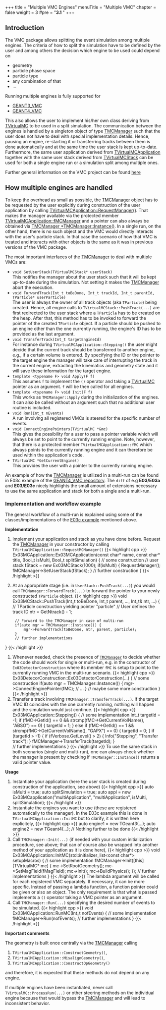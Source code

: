 +++
title = "Multiple VMC Engines"
menuTitle = "Multiple VMC"
chapter = false
weight = 3
#pre = "<b>3.1 </b>"
+++

## Introduction
The VMC package allows splitting the event simulation among multiple engines. The criteria of how to split the simulation have to be defined by the user and among others the decision which engine to be used could depend on

* geometry
* particle phase space
* particle type
* any combination of that
* ...

Running multiple engines is fully supported for

* [GEANT3_VMC](https://github.com/vmc-project/geant3)
* [GEANT4_VMC](https://github.com/vmc-project/geant4_vmc)

This also allows the user to implement his/her own class deriving from [TVirtualMC](https://github.com/vmc-project/vmc/blob/master/source/include/TVirtualMC.h) to be used in a split simulation. The communication between the engines is handled by a singleton object of type [TMCManager](https://github.com/vmc-project/vmc/blob/master/source/include/TVirtualMC.h) such that the user does not have to deal with special implementation details. Hence, pausing an engine, re-starting it or transferring tracks between them is done automatically and at the same time the user stack is kept up-to-date. Furthermore, the same user application derived from [TVirtualMCApplication](https://github.com/vmc-project/vmc/blob/master/source/include/TVirtualMC.h) together with the same user stack derived from [TVirtualMCStack](https://github.com/vmc-project/vmc/blob/master/source/include/TVirtualMC.h) can be used for both a single engine run or a simulation split among multiple ones.

Further general information on the VMC project can be found [here](https://root.cern.ch/vmc)

## How multiple engines are handled
To keep the overhead as small as possible, the [TMCManager](https://github.com/vmc-project/vmc/blob/master/source/include/TMCManager.h) object has to be requested by the user explicitly during construction of the user application by calling [TVirtualMCApplication::RequestManager()](https://github.com/vmc-project/vmc/blob/master/source/include/TVirtualMCApplication.h#L55). That makes the manager available via the protected member [TVirtualMCApplication::fMCManager](https://github.com/vmc-project/vmc/blob/master/source/include/TVirtualMCApplication.h#L155) and a pointer can also always be obtained via [TMCManager \*TMCManager::Instance()](https://github.com/vmc-project/vmc/blob/master/source/include/TMCManager.h#L55). In a single run, on the other hand, there is no such object and the VMC would directly interacts with the user's particle stack. In that case the scenario of how that VMC is treated and interacts with other objects is the same as it was in previous versions of the VMC package.

The most important interfaces of the [TMCManager](https://github.com/vmc-project/vmc/blob/master/source/include/TMCManager.h) to deal with multiple VMCs are:

* `void SetUserStack(TVirtualMCStack* userStack)`  
This notifies the manager about the user stack such that it will be kept up-to-date during the simulation. Not setting it makes the [TMCManager](https://github.com/vmc-project/vmc/blob/master/source/include/TMCManager.h) abort the execution.
* `void ForwardTrack(Int_t toBeDone, Int_t trackId, Int_t parentId, TParticle* userParticle)`  
The user is always the owner of all track objects (aka `TParticle`) being created. Hence, all engine calls to `TVirtualMCStack::PushTrack(...)` are first redirected to the user stack where a `TParticle` has to be created on the heap. After that, this method has to be invoked to forward the pointer of the created `TParticle` object. If a particle should be pushed to an engine other than the one currently running, the engine's ID has to be provided as the last argument.
* `void TransferTrack(Int_t targetEngineId)`  
For instance during `TVirtualMCApplication::Stepping()` the user might decide that the current track should be transferred to another engine, e.g., if a certain volume is entered. By specifying the ID or the pointer to the target engine the manager will take care of interrupting the track in the current engine, extracting the kinematics and geometry state and it will save these information for the target engine.
* `template <typename F> void Apply(F f)`  
This assumes `f` to implement the `()` operator and taking a [TVirtualMC](https://github.com/vmc-project/vmc/blob/master/source/include/TVirtualMC.h) pointer as an argument. `f` will be then called for all engines.
* `template <typename F> void Init(F f)`  
This works as `TMCManager::Apply` during the initialization of the engines. It can also be called without an argument such that no additional user routine is included.
* `void Run(Int_t nEvents)`  
A run involving all registered VMCs is steered for the specific number of events.
* `void ConnectEnginePointers(TVirtualMC *&mc)`  
This gives the possibility for a user to pass a pointer variable which will always be set to point to the currently running engine. Note, however, that there is a protected member `TVirtualMCApplication::fMC` which always points to the currently running engine and it can therefore be used within the application's code.
* `TVirtualMC *GetCurrentEngine()`  
This provides the user with a pointer to the currently running engine.

An example of how the [TMCManager](https://github.com/vmc-project/vmc/blob/master/source/include/TMCManager.h) is utilized in a multi-run can be found in E03c example of the [GEANT4_VMC repository](https://github.com/vmc-project/geant4_vmc/examples/E03/E03c). The `diff` of e.g **E03/E03a** and **E03/E03c** nicely highlights the small amount of extensions necessary to use the same application and stack for both a single and a multi-run.

### Implementation and workflow example
The general workflow of a multi-run is explained using some of the classes/implementations of the [E03c example](https://github.com/vmc-project/geant4_vmc/examples/E03/E03c) mentioned above.

**Implementation**

1. Implement your application and stack as you have done before. Request the [TMCManager](https://github.com/vmc-project/vmc/blob/master/source/include/TMCManager.h) in your constructor by calling `TVirtualMCApplication::RequestMCManager()`
{{< highlight cpp >}}
Ex03MCApplication::Ex03MCApplication(const char* name, const char* title, Bool_t isMulti, Bool_t splitSimulation)
{
        // some construction
        // user stack
        fStack = new Ex03MCStack(1000);
        if(isMulti) {
            RequestManager();
            fMCManager->SetUserStack(fStack);
        }
        // further construction
}
{{< /highlight >}}
1. At an appropriate stage (i.e. in `UserStack::PushTrack(...)`) you would call `TMCManager::ForwardTrack(...)` to forward the pointer to your newly constructed `TParticle` object.
{{< highlight cpp >}}
void Ex03MCStack::PushTrack(Int_t toBeDone, Int_t parent, ..., Int_t& ntr, ...)
{
        // TParticle construction yielding pointer "particle"
        // User defines the track ID
        ntr = GetNtrack() - 1;

        // Forward to the TMCManager in case of multi-run
        if(auto mgr = TMCManager::Instance()) {
            mgr->ForwardTrack(toBeDone, ntr, parent, particle);
        }
        // further implementations
}
{{< /highlight >}}
1. Whenever needed, check the presence of [`TMCManager`](https://github.com/vmc-project/vmc/blob/master/source/include/TMCManager.h) to decide whether the code should work for single or multi-run, e.g. in the constructor of `Ex03DetectorConstruction` where its member `fMC` is setup to point to the currently running VMC in the multi-run scenario.
{{< highlight cpp >}}
Ex03DetecorConstruction::Ex03DetectorConstruction(...)
{
        // some construction
        if(auto mgr = TMCManager::Instance()) {
            mgr->ConnectEnginePointer(fMC);
        // ...
        }
        // maybe some more construction
}
{{< /highlight >}}
1. Transfer a track involving `TMCManager::TransferTrack(...)`. If the target VMC ID coincides with the one currently running, nothing will happen and the simulation would just continue.
{{< highlight cpp >}}
Ex03MCApplication::Stepping()
{
        // some implementation
        Int_t targetId = -1;
        if (fMC->GetId() == 0 && strcmp(fMC->GetCurrentVolName(), "ABSO") == 0) {
            targetId = 1;
        }
        else if (fMC->GetId() == 1 && strcmp(fMC->GetCurrentVolName(), "GAPX") == 0) {
            targetId = 0;
        }
        if (targetId > -1) {
            if (fVerbose.GetLevel() > 2) {
                Info("Stepping", "Transfer track");
            }
            fMCManager->TransferTrack(targetId);
        }   
        // further implementations
}
{{< /highlight >}}
To use the same stack in both scenarios (single and multi-run), one can always check whether the manager is present by checking if `TMCManager::Instance()` returns a valid pointer value.

**Usage**

1. Instantiate your application (here the user stack is created during construction of the application, see above)
{{< highlight cpp >}}
auto isMulti = true;
auto splitSimulation = true;
auto appl = new Ex03MCapplication("multiApplication", "multiApplication", isMulti, splitSimulation);
{{< /highlight >}}
1. Instantiate the engines you want to use (these are registered automatically to the manager). In the E03c example this is done in `TVirtualMCApplication::InitMC` but to clarify, it is written here explicitely,
{{< highlight cpp >}}
auto engine1 = new TGeant3(...);
auto engine2 = new TGeant4(...);
// Nothing further to be done
{{< /highlight >}}
1. Call `TMCManager::Init(...)` (if needed with your custom initialization procedure, see above; that can of course also be wrapped into another method of your application as it is done here),
{{< highlight cpp >}}
void Ex03MCApplication::InitMC(std::initializer_list<const char*> setupMacros)
{
      // some implementation
      fMCManager->Init([this](TVirtualMC* mc) {
        mc->SetRootGeometry();
        mc->SetMagField(fMagField);
        mc->Init();
        mc->BuildPhysics();
      });
      // further implementations
}
{{< /highlight >}}
The lambda argument will be called for each registered VMC separately. If necessary, it can be more specific. Instead of passing a lambda function, a function pointer could be given or also an object. The only requirement is that what is passed implements a `()` operator taking a VMC pointer as an argument.
1. Call `TMCManager::Run(...)` specifying the desired number of events to be simulated.
{{< highlight cpp >}}
void Ex03MCApplication::RunMC(Int_t nofEvents)
{
      // some implementation
      fMCManager->Run(nofEvents);
      // further implementations
}
{{< /highlight >}}

**Important comments**

The geometry is built once centrally via the [TMCManager](https://github.com/vmc-project/vmc/blob/master/source/include/TMCManager.h) calling

1. `TVirtualMCApplication::ConstructGeometry()`,
2. `TVirtualMCApplication::MisalignGeometry()`,
3. `TVirtualMCApplication::ConstructOpGeometry()`

and therefore, it is expected that these methods do not depend on any engine.

If multiple engines have been instantiated, never call `TVirtualMC::ProcessRun(...)` or other steering methods on the individual engine because that would bypass the [TMCManager](https://github.com/vmc-project/vmc/blob/master/source/include/TMCManager.h) and will lead to inconsistent behavior.
